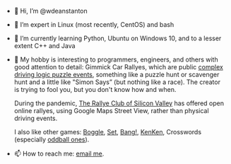 - 👋 Hi, I’m @wdeanstanton
- 👀 I’m expert in Linux (most recently, CentOS) and bash
- 🌱 I’m currently learning Python, Ubuntu on Windows 10, and to a lesser extent C++ and Java
- 💞️ My hobby is interesting to programmers, engineers, and others with good attention to detail:
     Gimmick Car Rallyes, which are public [complex driving logic puzzle events](https://sites.google.com/site/therallyeclub/rallye-intro),
     something like a puzzle hunt or scavenger hunt and a little like "Simon Says” (but nothing like a race). The creator is trying to fool you, but you don't know how and when.
     
     During the pandemic, [The Rallye Club of Silicon Valley](TheRallyeClub.org/calendar) has offered
     open online rallyes, using Google Maps Street View, rather than physical driving events.
     
     I also like other games: [Boggle](https://boardgamegeek.com/boardgame/130705/super-big-boggle), [Set](https://www.playmonster.com/product/set/), [Bang!](https://en.wikipedia.org/wiki/Bang%21_%28card_game%29), [KenKen](http://www.kenkenpuzzle.com/game), Crosswords (especially [oddball ones](https://www.wsj.com/articles/BL-PUZZLEB-2321)).
- 📫 How to reach me: [email me](StantonFive@aol.com).

<!---
wdeanstanton/wdeanstanton is a ✨ special ✨ repository because its `README.md` (this file) appears on your GitHub profile.
You can click the Preview link to take a look at your changes.
--->
